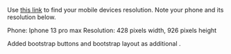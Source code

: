 Use [this link](https://www.webmobilefirst.com/en/devices/) to find your mobile devices resolution. Note your phone and its resolution below.

Phone: Iphone 13 pro max 
Resolution: 428 pixels width, 926 pixels height

Added bootstrap buttons and bootstrap layout as additional .